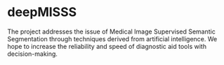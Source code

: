 # deepMISSS
The project addresses the issue of Medical Image Supervised Semantic Segmentation through techniques derived from artificial intelligence. We hope to increase the reliability and speed of diagnostic aid tools with decision-making.
